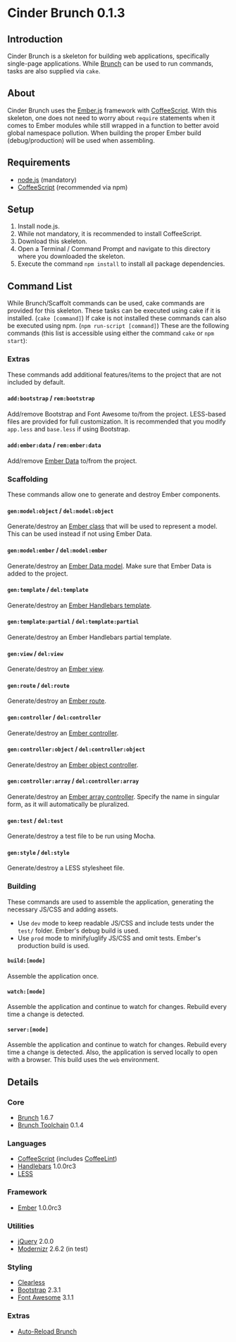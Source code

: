 # Cinder Brunch 0.1.3

## Introduction
Cinder Brunch is a skeleton for building web applications, specifically single-page applications. While [Brunch](http://brunch.io) can be used to run commands, tasks are also supplied via `cake`.


## About
Cinder Brunch uses the [Ember.js](http://emberjs.com/) framework with [CoffeeScript](http://coffeescript.org/). With this skeleton, one does not need to worry about `require` statements when it comes to Ember modules while still wrapped in a function to better avoid global namespace pollution. When building the proper Ember build (debug/production) will be used when assembling.


## Requirements
* [node.js](http://nodejs.org) (mandatory)
* [CoffeeScript](http://coffeescript.org/#installation) (recommended via npm)


## Setup
1. Install node.js.
2. While not mandatory, it is recommended to install CoffeeScript.
3. Download this skeleton.
4. Open a Terminal / Command Prompt and navigate to this directory where you downloaded the skeleton.
5. Execute the command `npm install` to install all package dependencies.


## Command List
While Brunch/Scaffolt commands can be used, cake commands are provided for this skeleton. These tasks can be executed using cake if it is installed. (`cake [command]`) If cake is not installed these commands can also be executed using npm. (`npm run-script [command]`) These are the following commands (this list is accessible using either the command `cake` or `npm start`):

### Extras
These commands add additional features/items to the project that are not included by default.

#### `add:bootstrap` / `rem:bootstrap`
Add/remove Bootstrap and Font Awesome to/from the project. LESS-based files are provided for full customization. It is recommended that you modify `app.less` and `base.less` if using Bootstrap.

#### `add:ember:data` / `rem:ember:data`
Add/remove [Ember Data](https://github.com/emberjs/data) to/from the project.

### Scaffolding
These commands allow one to generate and destroy Ember components.

#### `gen:model:object` / `del:model:object`
Generate/destroy an [Ember class](http://emberjs.com/guides/object-model/classes-and-instances/) that will be used to represent a model. This can be used instead if not using Ember Data.

#### `gen:model:ember` / `del:model:ember`
Generate/destroy an [Ember Data model](http://emberjs.com/guides/models/defining-models/). Make sure that Ember Data is added to the project.

#### `gen:template` / `del:template`
Generate/destroy an [Ember Handlebars template](http://emberjs.com/guides/templates/handlebars-basics/).

#### `gen:template:partial` / `del:template:partial`
Generate/destroy an Ember Handlebars partial template.

#### `gen:view` / `del:view`
Generate/destroy an [Ember view](http://emberjs.com/guides/views/defining-a-view/).

#### `gen:route` / `del:route`
Generate/destroy an [Ember route](http://emberjs.com/guides/routing/defining-your-routes/).

#### `gen:controller` / `del:controller`
Generate/destroy an [Ember controller](http://emberjs.com/api/classes/Ember.Controller.html).

#### `gen:controller:object` / `del:controller:object`
Generate/destroy an [Ember object controller](http://emberjs.com/guides/controllers/representing-a-single-model-with-objectcontroller/).

#### `gen:controller:array` / `del:controller:array`
Generate/destroy an [Ember array controller](http://emberjs.com/guides/controllers/representing-multiple-models-with-arraycontroller/). Specify the name in singular form, as it will automatically be pluralized.

#### `gen:test` / `del:test`
Generate/destroy a test file to be run using Mocha.

#### `gen:style` / `del:style`
Generate/destroy a LESS stylesheet file.

### Building
These commands are used to assemble the application, generating the necessary JS/CSS and adding assets.
* Use `dev` mode to keep readable JS/CSS and include tests under the `test/` folder. Ember's debug build is used.
* Use `prod` mode to minify/uglify JS/CSS and omit tests. Ember's production build is used.

#### `build:[mode]`
Assemble the application once.

#### `watch:[mode]`
Assemble the application and continue to watch for changes. Rebuild every time a change is detected.

#### `server:[mode]`
Assemble the application and continue to watch for changes. Rebuild every time a change is detected. Also, the application is served locally to open with a browser. This build uses the `web` environment.

## Details

### Core
* [Brunch](http://brunch.io) 1.6.7
* [Brunch Toolchain](https://github.com/jupl/brunch-toolchain) 0.1.4

### Languages
* [CoffeeScript](http://coffeescript.org) (includes [CoffeeLint](http://www.coffeelint.org))
* [Handlebars](http://handlebarsjs.com/) 1.0.0rc3
* [LESS](http://lesscss.org)

### Framework
* [Ember](http://emberjs.com/) 1.0.0rc3

### Utilities
* [jQuery](http://jquery.com) 2.0.0
* [Modernizr](http://modernizr.com/) 2.6.2 (in test)

### Styling
* [Clearless](http://clearleft.github.com/clearless/)
* [Bootstrap](http://getbootstrap.com/) 2.3.1
* [Font Awesome](http://fortawesome.github.com/Font-Awesome/) 3.1.1

### Extras
* [Auto-Reload Brunch](https://github.com/brunch/auto-reload-brunch)